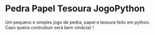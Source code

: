 # Pedra Papel Tesoura JogoPython
 Um pequeno e simples jogo de pedra, papel e tesoura feito em python. Caso queira contruibuir será bem vindo(a) !
